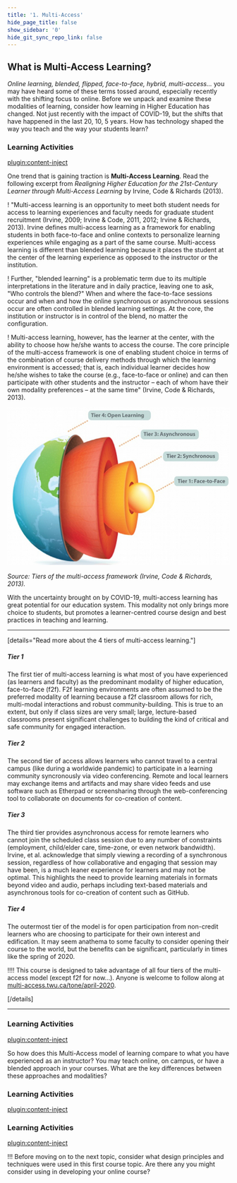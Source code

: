 ```yaml
---
title: '1. Multi-Access'
hide_page_title: false
show_sidebar: '0'
hide_git_sync_repo_link: false
---
```


## What is Multi-Access Learning?

*Online learning, blended, flipped, face-to-face, hybrid, multi-access...* you may have heard some of these terms tossed around, especially recently with the shifting focus to online.  Before we unpack and examine these modalities of learning, consider how learning in Higher Education has changed.  Not just recently with the impact of COVID-19, but the shifts that have happened in the last 20, 10, 5 years.  How has technology shaped the way you teach and the way your students learn?

### Learning Activities
[plugin:content-inject](../_1-1)

One trend that is gaining traction is **Multi-Access Learning**. Read the following excerpt from *Realigning Higher Education for the 21st-Century Learner through Multi-Access Learning* by Irvine, Code & Richards (2013).

! "Multi-access learning is an opportunity to meet both student needs for access to learning experiences and faculty needs for graduate student recruitment (Irvine, 2009; Irvine & Code, 2011, 2012; Irvine & Richards, 2013). Irvine defines multi-access learning as a framework for enabling students in both face-to-face and online contexts to personalize learning experiences while engaging as a part of the same course. Multi-access learning is different than blended learning because it places the student at the center of the learning experience as opposed to the instructor or the institution.

! Further, "blended learning" is a problematic term due to its multiple interpretations in the literature and in daily practice, leaving one to ask, "Who controls the blend?" When and where the face-to-face sessions occur and when and how the online synchronous or asynchronous sessions occur are often controlled in blended learning settings. At the core, the institution or instructor is in control of the blend, no matter the configuration.

! Multi-access learning, however, has the learner at the center, with the ability to choose how he/she wants to access the course. The core principle of the multi-access framework is one of enabling student choice in terms of the combination of course delivery methods through which the learning environment is accessed; that is, each individual learner decides how he/she wishes to take the course (e.g., face-to-face or online) and can then participate with other students and the instructor – each of whom have their own modality preferences – at the same time" (Irvine, Code & Richards, 2013).

![](irvine_fig1.jpg)

*Source: Tiers of the multi-access framework (Irvine, Code & Richards, 2013).*

With the uncertainty brought on by COVID-19, multi-access learning has great potential for our education system.  This modality not only brings more choice to students, but promotes a learner-centred course design and best practices in teaching and learning.

---

[details="Read more about the 4 tiers of multi-access learning."]

##### Tier 1

The first tier of multi-access learning is what most of you have experienced (as learners and faculty) as the predominant modality of higher education, face-to-face (f2f). F2f learning environments are often assumed to be the preferred modality of learning because a f2f classroom allows for rich, multi-modal interactions and robust community-building. This is true to an extent, but only if class sizes are very small; large, lecture-based classrooms present significant challenges to building the kind of critical and safe community for engaged interaction.

##### Tier 2
The second tier of access allows learners who cannot travel to a central campus (like during a worldwide pandemic) to participate in a learning community syncronously via video conferencing. Remote and local learners may exchange items and artifacts and may share video feeds and use software such as Etherpad or screensharing through the web-conferencing tool to collaborate on documents for co-creation of content.

##### Tier 3

The third tier provides asynchronous access for remote learners who cannot join the scheduled class session due to any number of constraints (employment, child/elder care, time-zone, or even network bandwidth). Irvine, et al. acknowledge that simply viewing a recording of a synchronous session, regardless of how collaborative and engaging that session may have been, is a much leaner experience for learners and may not be optimal. This highlights the need to provide learning materials in formats beyond video and audio, perhaps including text-based materials and asynchronous tools for co-creation of content such as GitHub.

##### Tier 4

The outermost tier of the model is for open participation from non-credit learners who are choosing to participate for their own interest and edification. It may seem anathema to some faculty to consider opening their course to the world, but the benefits can be significant, particularly in times like the spring of 2020.

!!!! This course is designed to take advantage of all four tiers of the multi-access model (except f2f for now...). Anyone is welcome to follow along at [multi-access.twu.ca/tone/april-2020](https://multi-access.twu.ca/tone/april-2020).

[/details]

---

### Learning Activities
[plugin:content-inject](../_1-2)

So how does this Multi-Access model of learning compare to what you have experienced as an instructor?  You may teach online, on campus, or have a blended approach in your courses.  What are the key differences between these approaches and modalities?

### Learning Activities
[plugin:content-inject](../_1-3)


### Learning Activities
[plugin:content-inject](../_1-4)

!!! Before moving on to the next topic, consider what design principles and techniques were used in this first course topic.  Are there any you might consider using in developing your online course?

